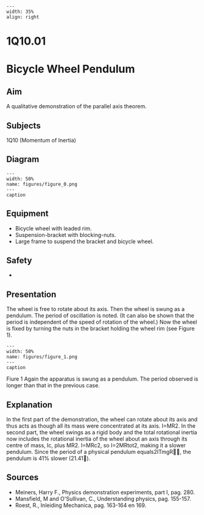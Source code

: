 
```{figure} /figures/busy.png
---
width: 35%
align: right
```
# 1Q10.01 
  # Bicycle Wheel Pendulum 
    
  
## Aim   
 A qualitative demonstration of the parallel axis theorem.   
  
## Subjects   
 1Q10 (Momentum of Inertia)   
  
## Diagram   
   
```{figure} figures/figure_0.png  
---  
width: 50%  
name: figures/figure_0.png  
---  
caption  
``` 
     
  
## Equipment   
 
 *  Bicycle wheel with leaded rim. 
 *  Suspension-bracket with blocking-nuts. 
 *  Large frame to suspend the bracket and bicycle wheel.   
  
## Safety   
 
 * 
      
  
## Presentation   
 The wheel is free to rotate about its axis. Then the wheel is swung as a pendulum. The period of oscillation is noted. (It can also be shown that the period is independent of the speed of rotation of the wheel.) Now the wheel is fixed by turning the nuts in the bracket holding the wheel rim (see Figure 1).    
```{figure} figures/figure_1.png  
---  
width: 50%  
name: figures/figure_1.png  
---  
caption  
``` 
  Fiure 1  Again the apparatus is swung as a pendulum. The period observed is longer than that in the previous case.    
  
## Explanation   
 In the first part of the demonstration, the wheel can rotate about its axis and thus acts as though all its mass were concentrated at its axis. I=MR2. In the second part, the wheel swings as a rigid body and the total rotational inertia now includes the rotational inertia of the wheel about an axis through its centre of mass, Ic, plus MR2. I=MRc2, so I=2MRtot2, making it a slower pendulum. Since the period of a physical pendulum equals2ITmgR, the pendulum is 41% slower (21.41).    
  
## Sources   
 
 *  Meiners, Harry F., Physics demonstration experiments, part I, pag. 280. 
 *  Mansfield, M and O'Sullivan, C., Understanding physics, pag. 155-157. 
 *  Roest, R., Inleiding Mechanica, pag. 163-164 en 169.
    